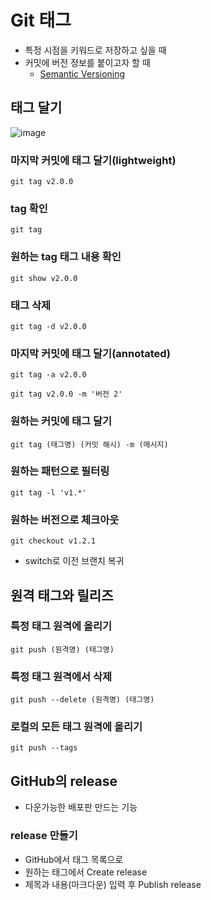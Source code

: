 # Git 태그
* 특정 시점을 키워드로 저장하고 싶을 때
* 커밋에 버전 정보를 붙이고자 할 때
  * [Semantic Versioning](https://semver.org/lang/ko/)

## 태그 달기

![image](https://github.com/vananaHope/TIL/assets/125250099/fcb94ed4-fbea-4e15-b1c2-477cab0f775a)

### 마지막 커밋에 태그 달기(lightweight)
```
git tag v2.0.0
```

### tag 확인
```
git tag
```

### 원하는 tag 태그 내용 확인
```
git show v2.0.0
```

### 태그 삭제
```
git tag -d v2.0.0
```

### 마지막 커밋에 태그 달기(annotated)
```
git tag -a v2.0.0
```
```
git tag v2.0.0 -m '버전 2'
```

### 원하는 커밋에 태그 달기
```
git tag (태그명) (커밋 해시) -m (메시지)
```

### 원하는 패턴으로 필터링
```
git tag -l 'v1.*'
```

### 원하는 버전으로 체크아웃
```
git checkout v1.2.1
```
* switch로 이전 브랜치 복귀

## 원격 태그와 릴리즈

### 특정 태그 원격에 올리기
```
git push (원격명) (태그명)
```

### 특정 태그 원격에서 삭제
```
git push --delete (원격명) (태그명)
```

### 로컬의 모든 태그 원격에 올리기
```
git push --tags
```

## GitHub의 release
* 다운가능한 배포판 만드는 기능

### release 만들기
* GitHub에서 태그 목록으로
* 원하는 태그에서 Create release
* 제목과 내용(마크다운) 입력 후 Publish release
